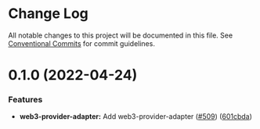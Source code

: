 # Change Log

All notable changes to this project will be documented in this file.
See [Conventional Commits](https://conventionalcommits.org) for commit guidelines.

# 0.1.0 (2022-04-24)

### Features

- **web3-provider-adapter:** Add web3-provider-adapter ([#509](https://github.com/odanado/aws-kms-provider/issues/509)) ([601cbda](https://github.com/odanado/aws-kms-provider/commit/601cbda20b7ff1fbea91435aec9b99f6e5b282f2))
